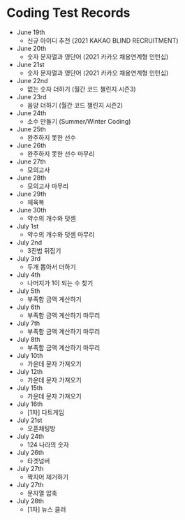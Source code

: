 # Coding Test Records
* June 19th
  - 신규 아이디 추천 (2021 KAKAO BLIND RECRUITMENT)
* June 20th
  - 숫자 문자열과 영단어 (2021 카카오 채용연계형 인턴십)
* June 21st
  - 숫자 문자열과 영단어 (2021 카카오 채용연계형 인턴십)
* June 22nd
  - 없는 숫자 더하기 (월간 코드 챌린지 시즌3)
* June 23rd
  - 음양 더하기 (월간 코드 챌린지 시즌2)
* June 24th
  - 소수 만들기 (Summer/Winter Coding)
* June 25th
  - 완주하지 못한 선수
* June 26th
  - 완주하지 못한 선수 마무리
* June 27th
  - 모의고사
* June 28th
  - 모의고사 마무리
* June 29th
  - 체육복
* June 30th
  - 약수의 개수와 덧셈
* July 1st
  - 약수의 개수와 덧셈 마무리
* July 2nd
  - 3진법 뒤집기
* July 3rd
  - 두개 뽑아서 더하기
* July 4th
  - 나머지가 1이 되는 수 찾기
* July 5th
  - 부족함 금액 계산하기
* July 6th
  - 부족함 금액 계산하기 마무리 
* July 7th
  - 부족함 금액 계산하기 마무리
* July 8th
  - 부족함 금액 계산하기 마무리
* July 10th
  - 가운데 문자 가져오기 
* July 12th
  - 가운데 문자 가져오기  
* July 15th
  - 가운데 문자 가져오기   
* July 16th
  - [1차] 다트게임
* July 21st
  - 오픈채팅방
* July 24th
  - 124 나라의 숫자
* July 26th
  - 타겟넘버
* July 27th
  - 짝지어 제거하기
* July 27th
  - 문자열 압축
* July 28th
  - [1차] 뉴스 클러

